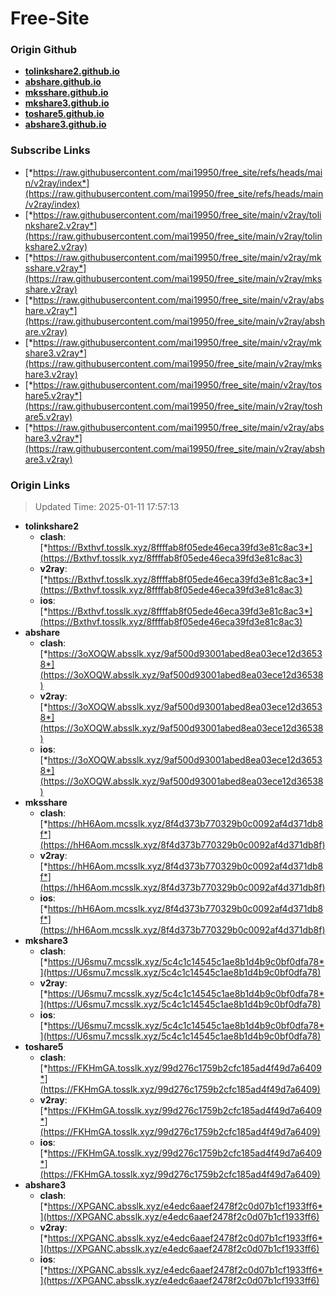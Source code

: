 # Free-Site

### Origin Github

- [**tolinkshare2.github.io**](https://github.com/tolinkshare2/tolinkshare2.github.io)
- [**abshare.github.io**](https://github.com/abshare/abshare.github.io)
- [**mksshare.github.io**](https://github.com/mksshare/mksshare.github.io)
- [**mkshare3.github.io**](https://github.com/mkshare3/mkshare3.github.io)
- [**toshare5.github.io**](https://github.com/toshare5/toshare5.github.io)
- [**abshare3.github.io**](https://github.com/abshare3/abshare3.github.io)

### Subscribe Links

- [*https://raw.githubusercontent.com/mai19950/free_site/refs/heads/main/v2ray/index*](https://raw.githubusercontent.com/mai19950/free_site/refs/heads/main/v2ray/index)
- [*https://raw.githubusercontent.com/mai19950/free_site/main/v2ray/tolinkshare2.v2ray*](https://raw.githubusercontent.com/mai19950/free_site/main/v2ray/tolinkshare2.v2ray)
- [*https://raw.githubusercontent.com/mai19950/free_site/main/v2ray/mksshare.v2ray*](https://raw.githubusercontent.com/mai19950/free_site/main/v2ray/mksshare.v2ray)
- [*https://raw.githubusercontent.com/mai19950/free_site/main/v2ray/abshare.v2ray*](https://raw.githubusercontent.com/mai19950/free_site/main/v2ray/abshare.v2ray)
- [*https://raw.githubusercontent.com/mai19950/free_site/main/v2ray/mkshare3.v2ray*](https://raw.githubusercontent.com/mai19950/free_site/main/v2ray/mkshare3.v2ray)
- [*https://raw.githubusercontent.com/mai19950/free_site/main/v2ray/toshare5.v2ray*](https://raw.githubusercontent.com/mai19950/free_site/main/v2ray/toshare5.v2ray)
- [*https://raw.githubusercontent.com/mai19950/free_site/main/v2ray/abshare3.v2ray*](https://raw.githubusercontent.com/mai19950/free_site/main/v2ray/abshare3.v2ray)

### Origin Links

> Updated Time: 2025-01-11 17:57:13

- **tolinkshare2**
  - **clash**: [*https://Bxthvf.tosslk.xyz/8ffffab8f05ede46eca39fd3e81c8ac3*](https://Bxthvf.tosslk.xyz/8ffffab8f05ede46eca39fd3e81c8ac3)
  - **v2ray**: [*https://Bxthvf.tosslk.xyz/8ffffab8f05ede46eca39fd3e81c8ac3*](https://Bxthvf.tosslk.xyz/8ffffab8f05ede46eca39fd3e81c8ac3)
  - **ios**: [*https://Bxthvf.tosslk.xyz/8ffffab8f05ede46eca39fd3e81c8ac3*](https://Bxthvf.tosslk.xyz/8ffffab8f05ede46eca39fd3e81c8ac3)
- **abshare**
  - **clash**: [*https://3oXOQW.absslk.xyz/9af500d93001abed8ea03ece12d36538*](https://3oXOQW.absslk.xyz/9af500d93001abed8ea03ece12d36538)
  - **v2ray**: [*https://3oXOQW.absslk.xyz/9af500d93001abed8ea03ece12d36538*](https://3oXOQW.absslk.xyz/9af500d93001abed8ea03ece12d36538)
  - **ios**: [*https://3oXOQW.absslk.xyz/9af500d93001abed8ea03ece12d36538*](https://3oXOQW.absslk.xyz/9af500d93001abed8ea03ece12d36538)
- **mksshare**
  - **clash**: [*https://hH6Aom.mcsslk.xyz/8f4d373b770329b0c0092af4d371db8f*](https://hH6Aom.mcsslk.xyz/8f4d373b770329b0c0092af4d371db8f)
  - **v2ray**: [*https://hH6Aom.mcsslk.xyz/8f4d373b770329b0c0092af4d371db8f*](https://hH6Aom.mcsslk.xyz/8f4d373b770329b0c0092af4d371db8f)
  - **ios**: [*https://hH6Aom.mcsslk.xyz/8f4d373b770329b0c0092af4d371db8f*](https://hH6Aom.mcsslk.xyz/8f4d373b770329b0c0092af4d371db8f)
- **mkshare3**
  - **clash**: [*https://U6smu7.mcsslk.xyz/5c4c1c14545c1ae8b1d4b9c0bf0dfa78*](https://U6smu7.mcsslk.xyz/5c4c1c14545c1ae8b1d4b9c0bf0dfa78)
  - **v2ray**: [*https://U6smu7.mcsslk.xyz/5c4c1c14545c1ae8b1d4b9c0bf0dfa78*](https://U6smu7.mcsslk.xyz/5c4c1c14545c1ae8b1d4b9c0bf0dfa78)
  - **ios**: [*https://U6smu7.mcsslk.xyz/5c4c1c14545c1ae8b1d4b9c0bf0dfa78*](https://U6smu7.mcsslk.xyz/5c4c1c14545c1ae8b1d4b9c0bf0dfa78)
- **toshare5**
  - **clash**: [*https://FKHmGA.tosslk.xyz/99d276c1759b2cfc185ad4f49d7a6409*](https://FKHmGA.tosslk.xyz/99d276c1759b2cfc185ad4f49d7a6409)
  - **v2ray**: [*https://FKHmGA.tosslk.xyz/99d276c1759b2cfc185ad4f49d7a6409*](https://FKHmGA.tosslk.xyz/99d276c1759b2cfc185ad4f49d7a6409)
  - **ios**: [*https://FKHmGA.tosslk.xyz/99d276c1759b2cfc185ad4f49d7a6409*](https://FKHmGA.tosslk.xyz/99d276c1759b2cfc185ad4f49d7a6409)
- **abshare3**
  - **clash**: [*https://XPGANC.absslk.xyz/e4edc6aaef2478f2c0d07b1cf1933ff6*](https://XPGANC.absslk.xyz/e4edc6aaef2478f2c0d07b1cf1933ff6)
  - **v2ray**: [*https://XPGANC.absslk.xyz/e4edc6aaef2478f2c0d07b1cf1933ff6*](https://XPGANC.absslk.xyz/e4edc6aaef2478f2c0d07b1cf1933ff6)
  - **ios**: [*https://XPGANC.absslk.xyz/e4edc6aaef2478f2c0d07b1cf1933ff6*](https://XPGANC.absslk.xyz/e4edc6aaef2478f2c0d07b1cf1933ff6)
